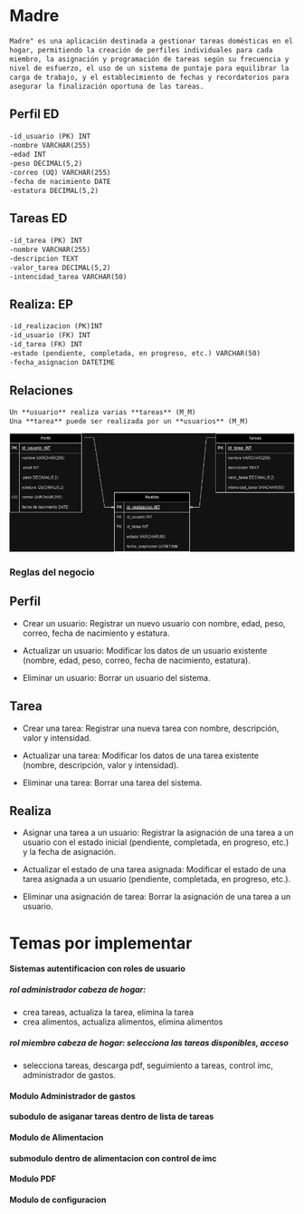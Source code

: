 # Madre

    Madre" es una aplicación destinada a gestionar tareas domésticas en el hogar, permitiendo la creación de perfiles individuales para cada miembro, la asignación y programación de tareas según su frecuencia y nivel de esfuerzo, el uso de un sistema de puntaje para equilibrar la carga de trabajo, y el establecimiento de fechas y recordatorios para asegurar la finalización oportuna de las tareas. 


##  Perfil **ED**
    -id_usuario (PK) INT
    -nombre VARCHAR(255)
    -edad INT
    -peso DECIMAL(5,2)
    -correo (UQ) VARCHAR(255)
    -fecha de nacimiento DATE
    -estatura DECIMAL(5,2)

## Tareas **ED**
    -id_tarea (PK) INT
    -nombre VARCHAR(255)
    -descripcion TEXT
    -valor_tarea DECIMAL(5,2)
    -intencidad_tarea VARCHAR(50)

## Realiza: **EP**
    -id_realizacion (PK)INT
    -id_usuario (FK) INT
    -id_tarea (FK) INT
    -estado (pendiente, completada, en progreso, etc.) VARCHAR(50)
    -fecha_asignacion DATETIME
    

 ## Relaciones

    Un **usuario** realiza varias **tareas** (M_M)
    Una **tarea** puede ser realizada por un **usuarios** (M_M) 

   ![imagen](img/ERD.png)

   ### Reglas del negocio

## Perfil

- Crear un usuario: Registrar un nuevo usuario con nombre, edad, peso, correo, fecha de nacimiento y estatura.

- Actualizar un usuario: Modificar los datos de un usuario existente (nombre, edad, peso, correo, fecha de nacimiento, estatura).

- Eliminar un usuario: Borrar un usuario del sistema.

## Tarea

- Crear una tarea: Registrar una nueva tarea con nombre, descripción, valor y intensidad.

- Actualizar una tarea: Modificar los datos de una tarea existente (nombre, descripción, valor y intensidad).

- Eliminar una tarea: Borrar una tarea del sistema.


## Realiza

- Asignar una tarea a un usuario: Registrar la asignación de una tarea a un usuario con el estado inicial (pendiente, completada, en progreso, etc.) y la fecha de asignación.

- Actualizar el estado de una tarea asignada: Modificar el estado de una tarea asignada a un usuario (pendiente, completada, en progreso, etc.).

- Eliminar una asignación de tarea: Borrar la asignación de una tarea a un usuario.


    
# Temas por implementar

 #### Sistemas autentificacion con roles de usuario

 ##### rol administrador cabeza de hogar: 

   - crea tareas, actualiza la tarea, elimina la tarea
   - crea alimentos, actualiza alimentos, elimina alimentos

 ##### rol miembro cabeza de hogar: selecciona las tareas disponibles, acceso 

   - selecciona tareas, descarga pdf, seguimiento a tareas, control imc, administrador de gastos.

 #### Modulo Administrador de gastos

 #### subodulo de asiganar tareas dentro de lista de tareas

 #### Modulo de Alimentacion

 #### submodulo dentro de alimentacion con control de imc

 #### Modulo PDF

 #### Modulo de configuracion
